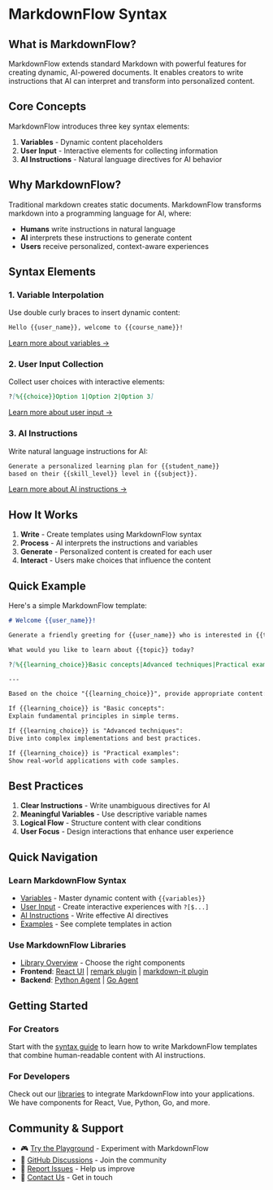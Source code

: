# MarkdownFlow Syntax

## What is MarkdownFlow?

MarkdownFlow extends standard Markdown with powerful features for creating dynamic, AI-powered documents. It enables creators to write instructions that AI can interpret and transform into personalized content.

## Core Concepts

MarkdownFlow introduces three key syntax elements:

1. **Variables** - Dynamic content placeholders
2. **User Input** - Interactive elements for collecting information
3. **AI Instructions** - Natural language directives for AI behavior

## Why MarkdownFlow?

Traditional markdown creates static documents. MarkdownFlow transforms markdown into a programming language for AI, where:

- **Humans** write instructions in natural language
- **AI** interprets these instructions to generate content
- **Users** receive personalized, context-aware experiences

## Syntax Elements

### 1. Variable Interpolation

Use double curly braces to insert dynamic content:

```markdown
Hello {{user_name}}, welcome to {{course_name}}!
```

[Learn more about variables →](variables.md)

### 2. User Input Collection

Collect user choices with interactive elements:

```markdown
?[%{{choice}}Option 1|Option 2|Option 3]
```

[Learn more about user input →](user-input.md)

### 3. AI Instructions

Write natural language instructions for AI:

```markdown
Generate a personalized learning plan for {{student_name}}
based on their {{skill_level}} level in {{subject}}.
```

[Learn more about AI instructions →](ai-instructions.md)

## How It Works

1. **Write** - Create templates using MarkdownFlow syntax
2. **Process** - AI interprets the instructions and variables
3. **Generate** - Personalized content is created for each user
4. **Interact** - Users make choices that influence the content

## Quick Example

Here's a simple MarkdownFlow template:

```markdown
# Welcome {{user_name}}!

Generate a friendly greeting for {{user_name}} who is interested in {{topic}}.

What would you like to learn about {{topic}} today?

?[%{{learning_choice}}Basic concepts|Advanced techniques|Practical examples]

---

Based on the choice "{{learning_choice}}", provide appropriate content:

If {{learning_choice}} is "Basic concepts":
Explain fundamental principles in simple terms.

If {{learning_choice}} is "Advanced techniques":
Dive into complex implementations and best practices.

If {{learning_choice}} is "Practical examples":
Show real-world applications with code samples.
```

## Best Practices

1. **Clear Instructions** - Write unambiguous directives for AI
2. **Meaningful Variables** - Use descriptive variable names
3. **Logical Flow** - Structure content with clear conditions
4. **User Focus** - Design interactions that enhance user experience

## Quick Navigation

### Learn MarkdownFlow Syntax

- [Variables](variables.md) - Master dynamic content with `{{variables}}`
- [User Input](user-input.md) - Create interactive experiences with `?[$...]`
- [AI Instructions](ai-instructions.md) - Write effective AI directives
- [Examples](examples.md) - See complete templates in action

### Use MarkdownFlow Libraries

- [Library Overview](../libraries/index.md) - Choose the right components
- **Frontend**: [React UI](../libraries/frontend/markdown-flow-ui.md) | [remark plugin](../libraries/frontend/remark-flow.md) | [markdown-it plugin](../libraries/frontend/markdown-it-flow.md)
- **Backend**: [Python Agent](../libraries/backend/agent-python.md) | [Go Agent](../libraries/backend/agent-go.md)

## Getting Started

### For Creators

Start with the [syntax guide](variables.md) to learn how to write MarkdownFlow templates that combine human-readable content with AI instructions.

### For Developers

Check out our [libraries](../libraries/index.md) to integrate MarkdownFlow into your applications. We have components for React, Vue, Python, Go, and more.

## Community & Support

- 🎮 [Try the Playground](https://markdownflow.streamlit.app/) - Experiment with MarkdownFlow
- 💬 [GitHub Discussions](https://github.com/ai-shifu) - Join the community
- 🐛 [Report Issues](https://github.com/ai-shifu/markdown-flow/issues) - Help us improve
- 📧 [Contact Us](mailto:support@markdownflow.ai) - Get in touch
